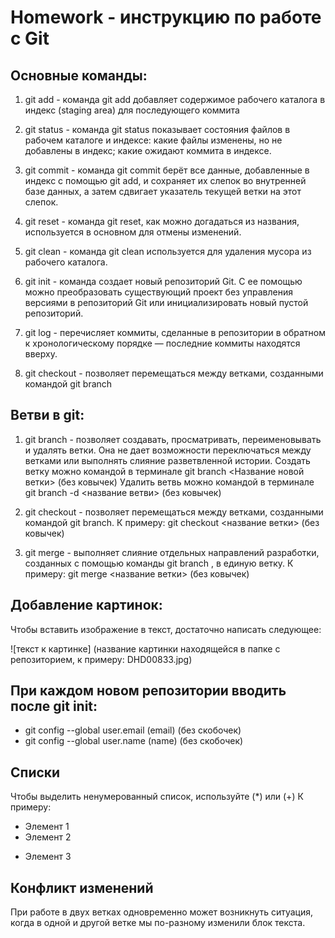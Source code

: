 # Homework - инструкцию по работе с Git #

## Основные команды: ##

1. git add - команда git add добавляет содержимое рабочего каталога в индекс (staging area) для последующего коммита

2. git status - команда git status показывает состояния файлов в рабочем каталоге и индексе: какие файлы изменены, но не добавлены в индекс; какие ожидают коммита в индексе.

3. git commit - команда git commit берёт все данные, добавленные в индекс с помощью git add, и сохраняет их слепок во внутренней базе данных, а затем сдвигает указатель текущей ветки на этот слепок.

4. git reset - команда git reset, как можно догадаться из названия, используется в основном для отмены изменений.

5. git clean - команда git clean используется для удаления мусора из рабочего каталога.

6. git init - команда создает новый репозиторий Git. С ее помощью можно преобразовать существующий проект без управления версиями в репозиторий Git или инициализировать новый пустой репозиторий.

7. git log - перечисляет коммиты, сделанные в репозитории в обратном к хронологическому порядке — последние коммиты находятся вверху.

8. git checkout -  позволяет перемещаться между ветками, созданными командой git branch

## Ветви в git:

1. git branch - позволяет создавать, просматривать, переименовывать и удалять ветки. Она не дает возможности переключаться между ветками или выполнять слияние разветвленной истории.
Создать ветку можно командой в терминале git branch <Название новой ветки> (без ковычек)
 Удалить ветвь можно командой в терминале git branch -d <название ветви> (без ковычек)

2.  git checkout - позволяет перемещаться между ветками, созданными командой git branch. К примеру: git checkout <название ветки> (без ковычек)

3. git merge - выполняет слияние отдельных направлений разработки, созданных с помощью команды git branch , в единую ветку. К примеру: git merge <название ветки> (без ковычек)

## Добавление картинок:
Чтобы вставить изображение в текст, достаточно написать следующее:

![текст к картинке] (название картинки находящейся в папке с репозиторием, к примеру: DHD00833.jpg)

## При каждом новом репозитории вводить после git init:
* git config --global user.email (email) (без скобочек)
* git config --global user.name (name) (без скобочек)

## Списки
Чтобы выделить ненумерованный список, используйте (*) или (+)
К примеру:
* Элемент 1
* Элемент 2
+ Элемент 3

## Конфликт изменений
При работе в двух ветках одновременно может
возникнуть ситуация, когда в одной и другой
ветке мы по-разному изменили блок текста.